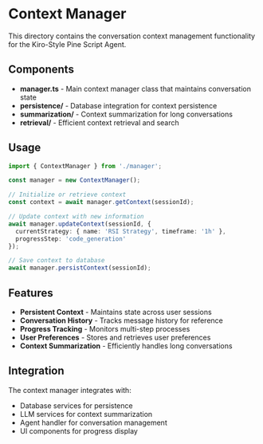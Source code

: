 # Context Manager

This directory contains the conversation context management functionality for the Kiro-Style Pine Script Agent.

## Components

- **manager.ts** - Main context manager class that maintains conversation state
- **persistence/** - Database integration for context persistence
- **summarization/** - Context summarization for long conversations
- **retrieval/** - Efficient context retrieval and search

## Usage

```typescript
import { ContextManager } from './manager';

const manager = new ContextManager();

// Initialize or retrieve context
const context = await manager.getContext(sessionId);

// Update context with new information
await manager.updateContext(sessionId, {
  currentStrategy: { name: 'RSI Strategy', timeframe: '1h' },
  progressStep: 'code_generation'
});

// Save context to database
await manager.persistContext(sessionId);
```

## Features

- **Persistent Context** - Maintains state across user sessions
- **Conversation History** - Tracks message history for reference
- **Progress Tracking** - Monitors multi-step processes
- **User Preferences** - Stores and retrieves user preferences
- **Context Summarization** - Efficiently handles long conversations

## Integration

The context manager integrates with:

- Database services for persistence
- LLM services for context summarization
- Agent handler for conversation management
- UI components for progress display